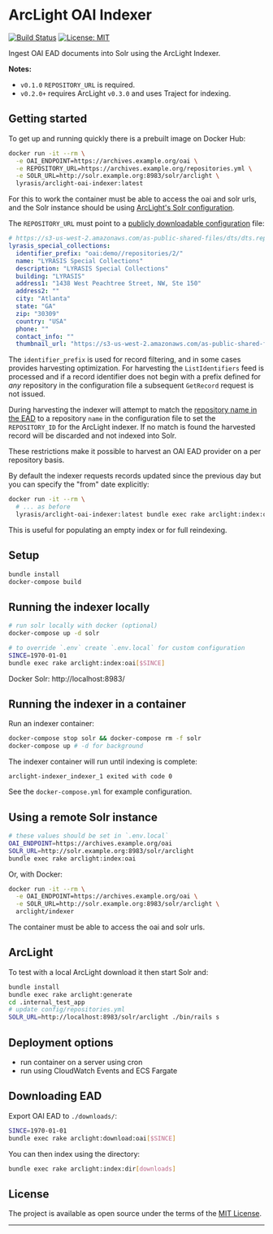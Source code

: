 # ArcLight OAI Indexer

[![Build Status](https://travis-ci.org/lyrasis/arclight-oai-indexer.svg?branch=master)](https://travis-ci.org/lyrasis/arclight-oai-indexer) [![License: MIT](https://img.shields.io/badge/license-MIT-blue.svg)](http://opensource.org/licenses/MIT)

Ingest OAI EAD documents into Solr using the ArcLight Indexer.

**Notes:**

- `v0.1.0` `REPOSITORY_URL` is required.
- `v0.2.0+` requires ArcLight `v0.3.0` and uses Traject for indexing.

## Getting started

To get up and running quickly there is a prebuilt image on Docker Hub:

```bash
docker run -it --rm \
  -e OAI_ENDPOINT=https://archives.example.org/oai \
  -e REPOSITORY_URL=https://archives.example.org/repositories.yml \
  -e SOLR_URL=http://solr.example.org:8983/solr/arclight \
  lyrasis/arclight-oai-indexer:latest
```

For this to work the container must be able to access the oai and solr urls, and
the Solr instance should be using [ArcLight's Solr configuration](https://github.com/sul-dlss/arclight/tree/master/solr/conf).

The `REPOSITORY_URL` must point to a [publicly downloadable configuration](https://github.com/projectblacklight/arclight/blob/master/spec/fixtures/config/repositories.yml) file:

```yml
# https://s3-us-west-2.amazonaws.com/as-public-shared-files/dts/dts.repo.yml
lyrasis_special_collections:
  identifier_prefix: "oai:demo//repositories/2/"
  name: "LYRASIS Special Collections"
  description: "LYRASIS Special Collections"
  building: "LYRASIS"
  address1: "1438 West Peachtree Street, NW, Ste 150"
  address2: ""
  city: "Atlanta"
  state: "GA"
  zip: "30309"
  country: "USA"
  phone: ""
  contact_info: ""
  thumbnail_url: "https://s3-us-west-2.amazonaws.com/as-public-shared-files/dts/dts.logo.png"
```

The `identifier_prefix` is used for record filtering, and in some cases provides
harvesting optimization. For harvesting the `ListIdentifiers` feed is processed
and if a record identifier does not begin with a prefix defined for _any_ repository
in the configuration file a subsequent `GetRecord` request is not issued.

During harvesting the indexer will attempt to match the
[repository name in the EAD](https://github.com/lyrasis/arclight-oai-indexer/blob/master/lib/oai/utils.rb#L8)
to a repository `name` in the configuration file to set the `REPOSITORY_ID` for
the ArcLight indexer. If no match is found the harvested record will be discarded
and not indexed into Solr.

These restrictions make it possible to harvest an OAI EAD provider on a per
repository basis.

By default the indexer requests records updated since the previous day but you
can specify the "from" date explicitly:

```bash
docker run -it --rm \
  # ... as before
  lyrasis/arclight-oai-indexer:latest bundle exec rake arclight:index:oai[1970-01-01]
```

This is useful for populating an empty index or for full reindexing.

## Setup

```bash
bundle install
docker-compose build
```

## Running the indexer locally

```bash
# run solr locally with docker (optional)
docker-compose up -d solr

# to override `.env` create `.env.local` for custom configuration
SINCE=1970-01-01
bundle exec rake arclight:index:oai[$SINCE]
```

Docker Solr: http://localhost:8983/

## Running the indexer in a container

Run an indexer container:

```bash
docker-compose stop solr && docker-compose rm -f solr
docker-compose up # -d for background
```

The indexer container will run until indexing is complete:

`arclight-indexer_indexer_1 exited with code 0`

See the `docker-compose.yml` for example configuration.

## Using a remote Solr instance

```bash
# these values should be set in `.env.local`
OAI_ENDPOINT=https://archives.example.org/oai
SOLR_URL=http://solr.example.org:8983/solr/arclight
bundle exec rake arclight:index:oai
```

Or, with Docker:

```bash
docker run -it --rm \
  -e OAI_ENDPOINT=https://archives.example.org/oai \
  -e SOLR_URL=http://solr.example.org:8983/solr/arclight \
  arclight/indexer
```

The container must be able to access the oai and solr urls.

## ArcLight

To test with a local ArcLight download it then start Solr and:

```bash
bundle install
bundle exec rake arclight:generate
cd .internal_test_app
# update config/repositories.yml
SOLR_URL=http://localhost:8983/solr/arclight ./bin/rails s
```

## Deployment options

- run container on a server using cron
- run using CloudWatch Events and ECS Fargate

## Downloading EAD

Export OAI EAD to `./downloads/`:

```bash
SINCE=1970-01-01
bundle exec rake arclight:download:oai[$SINCE]
```

You can then index using the directory:

```bash
bundle exec rake arclight:index:dir[downloads]
```

## License

The project is available as open source under the terms of the [MIT License](http://opensource.org/licenses/MIT).

---
